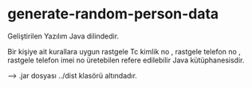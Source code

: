 # generate-random-person-data

Geliştirilen Yazılım Java dilindedir.

Bir kişiye ait kurallara uygun rastgele Tc kimlik no , rastgele telefon no , rastgele telefon imei no üretebilen
refere edilebilir Java kütüphanesisdir.

-->  .jar dosyası ../dist klasörü altındadır.
